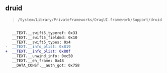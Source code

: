 ## druid

> `/System/Library/PrivateFrameworks/DragUI.framework/Support/druid`

```diff

   __TEXT.__swift5_typeref: 0x33
   __TEXT.__swift5_fieldmd: 0x10
   __TEXT.__swift5_types: 0x4
-  __TEXT.__info_plist: 0x819
+  __TEXT.__info_plist: 0x80f
   __TEXT.__unwind_info: 0xc50
   __TEXT.__eh_frame: 0x48
   __DATA_CONST.__auth_got: 0x758

```
